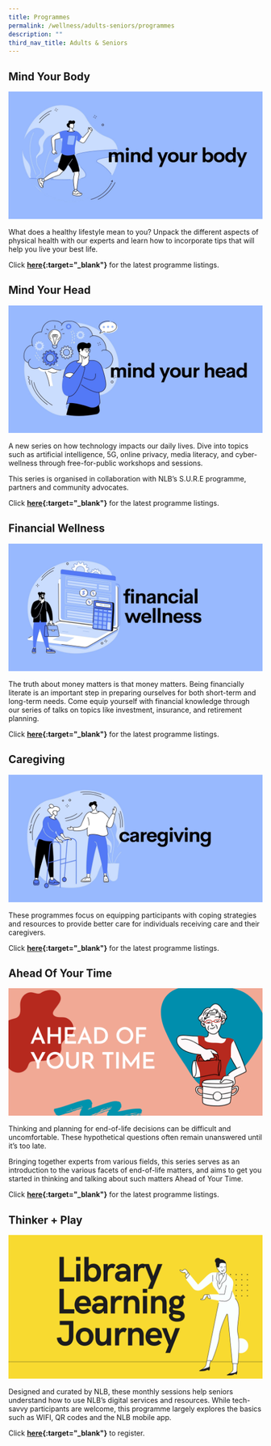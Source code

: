 ```yaml
---
title: Programmes
permalink: /wellness/adults-seniors/programmes
description: ""
third_nav_title: Adults & Seniors
---
```

<style type="text/css">
/* Links */
.content a { color: #322987; }
.content a:focus,
.content a:hover { color: #28216c; }

/* Button Outline */
.bp-button { padding-left: 1.5rem; padding-right: 1.5rem; }
.bp-button.is-primary-outline { border: 1px solid #322987; color: #322987; background-color: transparent; text-decoration: none; }
.bp-button.is-primary-outline:focus,
.bp-button.is-primary-outline:hover { border: 1px solid #322987; color: #cff2e8; background-color: #322987; text-decoration: none; }

/* Responsive Iframe */
.responsive-iframe { position: absolute; top: 0; left: 0; bottom: 0; right: 0; width: 100%; height: 100%; }
.responsive-iframe-container { position: relative; overflow: hidden; width: 100%; }
.responsive-iframe-container.ratio-16by9 { padding-top: 56.25%; }
.responsive-iframe-container.ratio-4by3 { padding-top: 75%; }
.responsive-iframe-container.ratio-3by2 { padding-top: 66.66%; }
.responsive-iframe-container.ratio-1by1 { padding-top: 100%; }
</style>


## **Mind Your Body**

![](/images/wellness/Wellness-Prog-Banner-1.jpg)

What does a healthy lifestyle mean to you? Unpack the different aspects of physical health with our experts and learn how to incorporate tips that will help you live your best life.

Click <strong>[here](https://www.eventbrite.com/cc/programmes-on-wellness-66209){:target="_blank"}</strong> for the latest programme listings.

## **Mind Your Head**
![](/images/wellness/Wellness-Prog-Banner-2.jpg)

A new series on how technology impacts our daily lives. Dive into topics such as artificial intelligence, 5G, online privacy, media literacy, and cyber-wellness through free-for-public workshops and sessions. 

This series is organised in collaboration with NLB’s S.U.R.E programme, partners and community advocates. 

Click <strong>[here](https://go.gov.sg/nlbmdl){:target="_blank"}</strong> for the latest programme listings.

## **Financial Wellness** 
![](/images/wellness/Wellness-Prog-Banner-3.jpg)

The truth about money matters is that money matters. Being financially literate is an important step in preparing ourselves for both short-term and long-term needs. Come equip yourself with financial knowledge through our series of talks on topics like investment, insurance, and retirement planning.

Click <strong>[here](https://www.eventbrite.com/cc/learnx-wellness-financial-literacy-177959){:target="_blank"}</strong> for the latest programme listings.


## **Caregiving**

![](/images/wellness/Wellness-Prog-Banner-4.jpg)

These programmes focus on equipping participants with coping strategies and resources to provide better care for individuals receiving care and their caregivers.

Click <strong>[here](https://www.eventbrite.com/cc/programmes-on-wellness-66209){:target="_blank"}</strong> for the latest programme listings.

## **Ahead Of Your Time**

![](/images/wellness/Ahead%20Of%20Your%20Time.png)

Thinking and planning for end-of-life decisions can be difficult and uncomfortable. These hypothetical questions often remain unanswered until it’s too late.

Bringing together experts from various fields, this series serves as an introduction to the various facets of end-of-life matters, and aims to get you started in thinking and talking about such matters Ahead of Your Time.

Click <strong>[here](https://www.eventbrite.com/c/ahead-of-your-time-ccbrwkwx--WOwPirbc7GOg/){:target="_blank"}</strong> for the latest programme listings.

## **Thinker + Play**
![Alt text for image on Isomer site](/images/digital/Digital-Prog-AS-Placeholder-05a.png)

Designed and curated by NLB, these monthly sessions help seniors understand how to use NLB’s digital services and resources. While tech-savvy participants are welcome, this programme largely explores the basics such as WIFI, QR codes and the NLB mobile app. 

Click <strong>[here](https://www.imda.gov.sg/en/seniorsgodigital/Learn/Guided-Learning/Learning-Journeys){:target="_blank"}</strong> to register.